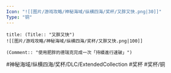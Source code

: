 ```yaml
---
Icon: "![[图片/游戏攻略/神秘海域/纵横四海/奖杯/又胖又快.png|30]]"
Type: "铜"
---
```

```ad-common-bronze-trophy
title: (Title:: "又胖又快")
![[图片/游戏攻略/神秘海域/纵横四海/奖杯/又胖又快.png|100]]

(Comment:: "使用肥胖的德瑞克完成一次「持續進行速破」")
```

#神秘海域/纵横四海/奖杯/DLC/ExtendedCollection #奖杯 #奖杯/铜
